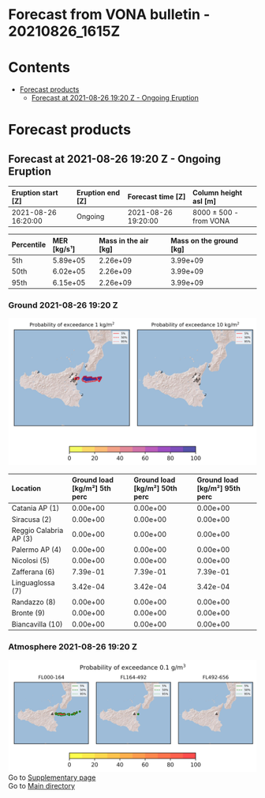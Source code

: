
Forecast from VONA bulletin - 20210826_1615Z
============================================

Contents
========

* [Forecast products](#forecast-products)
	* [Forecast at 2021-08-26 19:20 Z - Ongoing Eruption](#forecast-at-2021-08-26-1920-z---ongoing-eruption)

# Forecast products

## Forecast at 2021-08-26 19:20 Z - Ongoing Eruption
  

|Eruption start [Z]|Eruption end [Z]|Forecast time [Z]|Column height asl [m]|
| :--- | :--- | :--- | :--- |
|2021-08-26 16:20:00|Ongoing|2021-08-26 19:20:00|8000 ± 500 - from VONA|
  
  

|Percentile|MER [kg/s¹]|Mass in the air [kg]|Mass on the ground [kg]|
| :--- | :--- | :--- | :--- |
|5th|5.89e+05|2.26e+09|3.99e+09|
|50th|6.02e+05|2.26e+09|3.99e+09|
|95th|6.15e+05|2.26e+09|3.99e+09|
  

### Ground 2021-08-26 19:20 Z
  
![](./figures/probability_grd_2021_08_26_1920_scenario_1_1.png)  
  
  
  
  
  
  
  
  
  

|Location|Ground load [kg/m²] 5th perc|Ground load [kg/m²] 50th perc|Ground load [kg/m²] 95th perc|
| :--- | :--- | :--- | :--- |
|Catania AP (1)|0.00e+00|0.00e+00|0.00e+00|
|Siracusa (2)|0.00e+00|0.00e+00|0.00e+00|
|Reggio Calabria AP (3)|0.00e+00|0.00e+00|0.00e+00|
|Palermo AP (4)|0.00e+00|0.00e+00|0.00e+00|
|Nicolosi (5)|0.00e+00|0.00e+00|0.00e+00|
|Zafferana (6)|7.39e-01|7.39e-01|7.39e-01|
|Linguaglossa (7)|3.42e-04|3.42e-04|3.42e-04|
|Randazzo (8)|0.00e+00|0.00e+00|0.00e+00|
|Bronte (9)|0.00e+00|0.00e+00|0.00e+00|
|Biancavilla (10)|0.00e+00|0.00e+00|0.00e+00|
  

### Atmosphere 2021-08-26 19:20 Z
  
![](./figures/probability_air_2021_08_26_1920_scenario_1_conclev_1_1.png)  
Go to [Supplementary page](Supplementary_page.md)  
Go to [Main directory](https://github.com/federicapardini/Real_time_ash_forecast)
